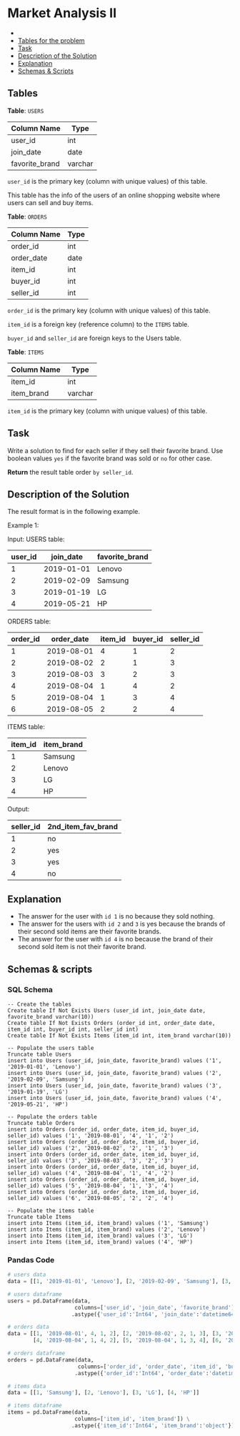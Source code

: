 # Market Analysis II
- 
- [Tables for the problem](#tables)
- [Task](#task)
- [Description of the Solution](#description-of-the-solution)
- [Explanation](#explanation)
- [Schemas & Scripts](#schemas--scripts)

## Tables 

**Table**: `USERS`

| Column Name    | Type    |
|----------------|---------|
| user_id        | int     |
| join_date      | date    |
| favorite_brand | varchar |

`user_id` is the primary key (column with unique values) of this table.

This table has the info of the users of an online shopping website where users can sell and buy items.

**Table**: `ORDERS`

| Column Name | Type |
|-------------|------|
| order_id    | int  |
| order_date  | date |
| item_id     | int  |
| buyer_id    | int  |
| seller_id   | int  |

`order_id` is the primary key (column with unique values) of this table.

`item_id` is a foreign key (reference column) to the `ITEMS` table.

`buyer_id` and `seller_id` are foreign keys to the Users table.

**Table**: `ITEMS`

| Column Name | Type    |
|-------------|---------|
| item_id     | int     |
| item_brand  | varchar |

`item_id` is the primary key (column with unique values) of this table.

## Task

Write a solution to find for each seller if they sell their favorite brand. Use boolean values `yes` if the favorite 
brand was sold or `no` for other case.

**Return** the result table order `by seller_id`.

## Description of the Solution ##

The result format is in the following example.

Example 1:

Input: 
USERS table:

| user_id | join_date  | favorite_brand |
|---------|------------|----------------|
| 1       | 2019-01-01 | Lenovo         |
| 2       | 2019-02-09 | Samsung        |
| 3       | 2019-01-19 | LG             |
| 4       | 2019-05-21 | HP             |

ORDERS table:

| order_id | order_date | item_id | buyer_id | seller_id |
|----------|------------|---------|----------|-----------|
| 1        | 2019-08-01 | 4       | 1        | 2         |
| 2        | 2019-08-02 | 2       | 1        | 3         |
| 3        | 2019-08-03 | 3       | 2        | 3         |
| 4        | 2019-08-04 | 1       | 4        | 2         |
| 5        | 2019-08-04 | 1       | 3        | 4         |
| 6        | 2019-08-05 | 2       | 2        | 4         |

ITEMS table:

| item_id | item_brand |
|---------|------------|
| 1       | Samsung    |
| 2       | Lenovo     |
| 3       | LG         |
| 4       | HP         |

Output: 

| seller_id | 2nd_item_fav_brand |
|-----------|--------------------|
| 1         | no                 |
| 2         | yes                |
| 3         | yes                |
| 4         | no                 |

## Explanation ##

- The answer for the user with `id 1` is no because they sold nothing.
- The answer for the users with `id 2` and `3` is yes because the brands of their second sold items are their 
favorite brands.
- The answer for the user with `id 4` is no because the brand of their second sold item is not their favorite brand.

## Schemas & scripts

### SQL Schema

```genericsql
-- Create the tables
Create table If Not Exists Users (user_id int, join_date date, favorite_brand varchar(10))
Create table If Not Exists Orders (order_id int, order_date date, item_id int, buyer_id int, seller_id int)
Create table If Not Exists Items (item_id int, item_brand varchar(10))

-- Populate the users table    
Truncate table Users
insert into Users (user_id, join_date, favorite_brand) values ('1', '2019-01-01', 'Lenovo')
insert into Users (user_id, join_date, favorite_brand) values ('2', '2019-02-09', 'Samsung')
insert into Users (user_id, join_date, favorite_brand) values ('3', '2019-01-19', 'LG')
insert into Users (user_id, join_date, favorite_brand) values ('4', '2019-05-21', 'HP')

-- Populate the orders table    
Truncate table Orders
insert into Orders (order_id, order_date, item_id, buyer_id, seller_id) values ('1', '2019-08-01', '4', '1', '2')
insert into Orders (order_id, order_date, item_id, buyer_id, seller_id) values ('2', '2019-08-02', '2', '1', '3')
insert into Orders (order_id, order_date, item_id, buyer_id, seller_id) values ('3', '2019-08-03', '3', '2', '3')
insert into Orders (order_id, order_date, item_id, buyer_id, seller_id) values ('4', '2019-08-04', '1', '4', '2')
insert into Orders (order_id, order_date, item_id, buyer_id, seller_id) values ('5', '2019-08-04', '1', '3', '4')
insert into Orders (order_id, order_date, item_id, buyer_id, seller_id) values ('6', '2019-08-05', '2', '2', '4')

-- Populate the items table    
Truncate table Items
insert into Items (item_id, item_brand) values ('1', 'Samsung')
insert into Items (item_id, item_brand) values ('2', 'Lenovo')
insert into Items (item_id, item_brand) values ('3', 'LG')
insert into Items (item_id, item_brand) values ('4', 'HP')
```

### Pandas Code

```python
# users data
data = [[1, '2019-01-01', 'Lenovo'], [2, '2019-02-09', 'Samsung'], [3, '2019-01-19', 'LG'], [4, '2019-05-21', 'HP']]

# users dataframe
users = pd.DataFrame(data,
                     columns=['user_id', 'join_date', 'favorite_brand']) \
                    .astype({'user_id':'Int64', 'join_date':'datetime64[ns]', 'favorite_brand':'object'})

# orders data
data = [[1, '2019-08-01', 4, 1, 2], [2, '2019-08-02', 2, 1, 3], [3, '2019-08-03', 3, 2, 3], 
        [4, '2019-08-04', 1, 4, 2], [5, '2019-08-04', 1, 3, 4], [6, '2019-08-05', 2, 2, 4]]

# orders dataframe
orders = pd.DataFrame(data, 
                      columns=['order_id', 'order_date', 'item_id', 'buyer_id', 'seller_id']) \
                     .astype({'order_id':'Int64', 'order_date':'datetime64[ns]', 'item_id':'Int64', 'buyer_id':'Int64', 'seller_id':'Int64'})

# items data
data = [[1, 'Samsung'], [2, 'Lenovo'], [3, 'LG'], [4, 'HP']]

# items dataframe
items = pd.DataFrame(data, 
                     columns=['item_id', 'item_brand']) \
                    .astype({'item_id':'Int64', 'item_brand':'object'})
```